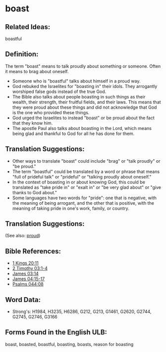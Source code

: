 # boast

## Related Ideas:

boastful

## Definition:

The term "boast" means to talk proudly about something or someone. Often it means to brag about oneself.

* Someone who is "boastful" talks about himself in a proud way.
* God rebuked the Israelites for "boasting in" their idols. They arrogantly worshiped false gods instead of the true God.
* The Bible also talks about people boasting in such things as their wealth, their strength, their fruitful fields, and their laws. This means that they were proud about these things and did not acknowledge that God is the one who provided these things.
* God urged the Israelites to instead "boast" or be proud about the fact that they know him.
* The apostle Paul also talks about boasting in the Lord, which means being glad and thankful to God for all he has done for them.

## Translation Suggestions:

* Other ways to translate "boast" could include "brag" or "talk proudly" or "be proud."
* The term "boastful" could be translated by a word or phrase that means "full of prideful talk" or "prideful" or "talking proudly about oneself."
* In the context of boasting in or about knowing God, this could be translated as "take pride in" or "exalt in" or "be very glad about" or "give thanks to God about."
* Some languages have two words for "pride": one that is negative, with the meaning of being arrogant, and the other that is positive, with the meaning of taking pride in one's work, family, or country.

## Translation Suggestions:

(See also: [proud](../other/proud.md))

## Bible References:

* [1 Kings 20:11](rc://en/tn/help/1ki/20/11)
* [2 Timothy 03:1-4](rc://en/tn/help/2ti/03/01)
* [James 03:14](rc://en/tn/help/jas/03/14)
* [James 04:15-17](rc://en/tn/help/jas/04/15)
* [Psalms 044:08](rc://en/tn/help/psa/044/008)

## Word Data:

* Strong's: H1984, H3235, H6286, G212, G213, G1461, G2620, G2744, G2745, G2746, G3166

## Forms Found in the English ULB:

boast, boasted, boastful, boasting, boasts, reason for boasting
